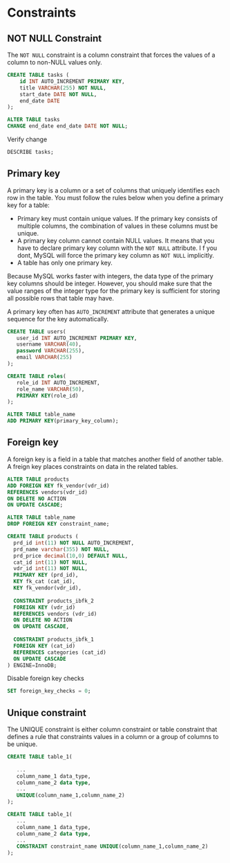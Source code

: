 # Constraints

## NOT NULL Constraint

The `NOT NULL` constraint is a column constraint that forces the values of a column to non-NULL values only.

```sql
CREATE TABLE tasks (
    id INT AUTO_INCREMENT PRIMARY KEY,
    title VARCHAR(255) NOT NULL,
    start_date DATE NOT NULL,
    end_date DATE
);
```

```sql
ALTER TABLE tasks 
CHANGE end_date end_date DATE NOT NULL;
```

Verify change
```sql
DESCRIBE tasks;
```

## Primary key

A primary key is a column or a set of columns that uniquely identifies each row in the table. You must follow the rules below when you define a primary key for a table:

- Primary key must contain unique values. If the primary key consists of multiple columns, the combination of values in these columns must be unique.
- A primary key column cannot contain NULL values. It means that you have to declare primary key column with the `NOT NULL` attribute. I f you dont, MySQL will force the primary key column as `NOT NULL` implicitly.
- A table has only one primary key.

Because MySQL works faster with integers, the data type of the primary key columns should be integer. However, you should make sure that the value ranges of the integer type for the primary key is sufficient for storing all possible rows that table may have.

A primary key often has `AUTO_INCREMENT` attribute that generates a unique sequence for the key automatically.

```sql
CREATE TABLE users(
   user_id INT AUTO_INCREMENT PRIMARY KEY,
   username VARCHAR(40),
   password VARCHAR(255),
   email VARCHAR(255)
);
```

```sql
CREATE TABLE roles(
   role_id INT AUTO_INCREMENT,
   role_name VARCHAR(50),
   PRIMARY KEY(role_id)
);
```

```sql
ALTER TABLE table_name
ADD PRIMARY KEY(primary_key_column);
```

## Foreign key 

A foreign key is a field in a table that matches another field of another table. A freign key places constraints on data in the related tables.

```sql
ALTER TABLE products
ADD FOREIGN KEY fk_vendor(vdr_id)
REFERENCES vendors(vdr_id)
ON DELETE NO ACTION
ON UPDATE CASCADE;
```

```sql
ALTER TABLE table_name 
DROP FOREIGN KEY constraint_name;
```

```sql
CREATE TABLE products (
  prd_id int(11) NOT NULL AUTO_INCREMENT,
  prd_name varchar(355) NOT NULL,
  prd_price decimal(10,0) DEFAULT NULL,
  cat_id int(11) NOT NULL,
  vdr_id int(11) NOT NULL,
  PRIMARY KEY (prd_id),
  KEY fk_cat (cat_id),
  KEY fk_vendor(vdr_id),
 
  CONSTRAINT products_ibfk_2 
  FOREIGN KEY (vdr_id) 
  REFERENCES vendors (vdr_id) 
  ON DELETE NO ACTION 
  ON UPDATE CASCADE,
 
  CONSTRAINT products_ibfk_1 
  FOREIGN KEY (cat_id) 
  REFERENCES categories (cat_id) 
  ON UPDATE CASCADE
) ENGINE=InnoDB;
```

Disable foreign key checks
```sql
SET foreign_key_checks = 0;
```

## Unique constraint

The UNIQUE constraint is either column constraint or table constraint that defines a rule that constraints values in a column or a group of columns to be unique.

```sql
CREATE TABLE table_1(
 
   ...
   column_name_1 data_type,
   column_name_2 data type,
   ...
   UNIQUE(column_name_1,column_name_2)
);
```

```sql
CREATE TABLE table_1(
   ...
   column_name_1 data_type,
   column_name_2 data type,
   ...
   CONSTRAINT constraint_name UNIQUE(column_name_1,column_name_2)
);
```



